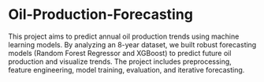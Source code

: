 # Oil-Production-Forecasting

This project aims to predict annual oil production trends using machine learning models. By analyzing an 8-year dataset, we built robust forecasting models (Random Forest Regressor and XGBoost) to predict future oil production and visualize trends. The project includes preprocessing, feature engineering, model training, evaluation, and iterative forecasting.
